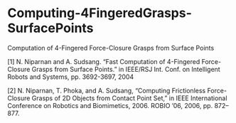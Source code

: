 Computing-4FingeredGrasps-SurfacePoints
=======================================

Computation of 4-Fingered Force-Closure Grasps from Surface Points

[1] N. Niparnan and A. Sudsang. “Fast Computation of 4-Fingered Force-Closure Grasps from Surface Points.” in IEEE/RSJ Int. Conf. on Intelligent Robots and Systems, pp. 3692-3697, 2004

[2] N. Niparnan, T. Phoka, and A. Sudsang, “Computing Frictionless Force-Closure Grasps of 2D Objects from Contact Point Set,” in IEEE International Conference on Robotics and Biomimetics, 2006. ROBIO ’06, 2006, pp. 872–877.
